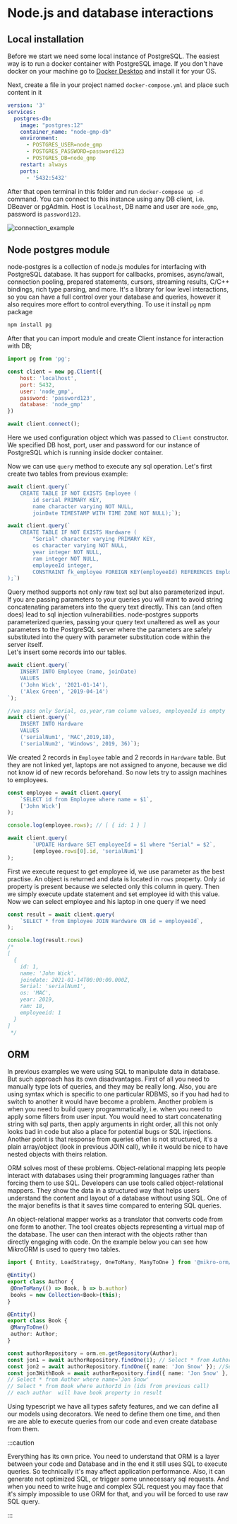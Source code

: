 # Node.js and database interactions

## Local installation
Before we start we need some local instance of PostgreSQL. The easiest way is to run a docker container with PostgreSQL image.
If you don't have docker on your machine go to [Docker Desktop](https://www.docker.com/products/docker-desktop/) and
install it for your OS.

Next, create a file in your project named `docker-compose.yml` and place such content in it

```yml
version: '3'
services:
  postgres-db:
    image: "postgres:12"
    container_name: "node-gmp-db"
    environment:
      - POSTGRES_USER=node_gmp
      - POSTGRES_PASSWORD=password123
      - POSTGRES_DB=node_gmp
    restart: always
    ports:
      - '5432:5432'
```

After that open terminal in this folder and run `docker-compose up -d` command.
You can connect to this instance using any DB client, i.e. DBeaver or pgAdmin.
Host is `localhost`, DB name and user are `node_gmp`, password is `password123`.

![connection_example](/img/rdb/docker-connection.PNG)


## Node postgres module
node-postgres is a collection of node.js modules for interfacing with PostgreSQL database. It has support for callbacks,
promises, async/await, connection pooling, prepared statements, cursors, streaming results, C/C++ bindings,
rich type parsing, and more.
It's a library for low level interactions, so you can have a full control over your database and queries, however it also requires
more effort to control everything. To use it  install `pg` npm package
```bash
npm install pg
```
After that you can import module and create Client instance for interaction with DB;

```js
import pg from 'pg';

const client = new pg.Client({
    host: 'localhost',
    port: 5432,
    user: 'node_gmp',
    password: 'password123',
    database: 'node_gmp'
})

await client.connect();
```
Here we used configuration object which was passed to `Client` constructor. We specified DB host, port, user and password
for our instance of PostgreSQL which is running inside docker container.

Now we can use ` query ` method to execute any sql operation. Let's first create two tables from previous example:

```js
await client.query(`
    CREATE TABLE IF NOT EXISTS Employee ( 
        id serial PRIMARY KEY,
        name character varying NOT NULL,
        joinDate TIMESTAMP WITH TIME ZONE NOT NULL);`);

await client.query(`
    CREATE TABLE IF NOT EXISTS Hardware (
        "Serial" character varying PRIMARY KEY,
        os character varying NOT NULL,
        year integer NOT NULL,
        ram integer NOT NULL,
        employeeId integer,
        CONSTRAINT fk_employee FOREIGN KEY(employeeId) REFERENCES Employee(id)
);`)
```

Query method supports not only raw text sql but also parameterized input. If you are passing parameters to your queries
you will want to avoid string concatenating parameters into the query text directly. This can (and often does)
lead to sql injection vulnerabilities. node-postgres supports parameterized queries, passing your query text unaltered
as well as your parameters to the PostgreSQL server where the parameters are safely substituted into the query with
parameter substitution code within the server itself.   
Let's insert some records into our tables.

```js
await client.query(`
    INSERT INTO Employee (name, joinDate) 
    VALUES 
    ('John Wick', '2021-01-14'),
    ('Alex Green', '2019-04-14') 
`);

//we pass only Serial, os,year,ram column values, employeeId is empty
await client.query(`
    INSERT INTO Hardware 
    VALUES 
    ('serialNum1', 'MAC',2019,18),
    ('serialNum2', 'Windows', 2019, 36)`);
```

We created 2 records in `Employee` table and 2 records in `Hardware` table. But they are not linked yet, laptops are not assigned
to anyone, because we did not know id of new records beforehand. So now lets try to assign machines to employees.
```js
const employee = await client.query(
    `SELECT id from Employee where name = $1`,
    ['John Wick']
);

console.log(employee.rows); // [ { id: 1 } ]

await client.query(
        `UPDATE Hardware SET employeeId = $1 where "Serial" = $2`,
        [employee.rows[0].id, 'serialNum1']
);
```
First we execute request to get employee id, we use parameter as the best practise. An object is returned and data is located
in `rows` property. Only `id` property is present because we selected only this column in query. Then we simply execute
update statement and set employee id with this value.
Now we can select employee and his laptop in one query if we need
```js
const result = await client.query(
    `SELECT * from Employee JOIN Hardware ON id = employeeId`,
);

console.log(result.rows)
/*
[                                      
  {                                    
    id: 1,                             
    name: 'John Wick',                 
    joindate: 2021-01-14T00:00:00.000Z,
    Serial: 'serialNum1',              
    os: 'MAC',                         
    year: 2019,                        
    ram: 18,                           
    employeeid: 1                      
  }                                    
]    
 */
```

## ORM

In previous examples we were using SQL to manipulate data in database. But such approach has its own disadvantages.
First of all you need to manually type lots of queries, and they may be really long. Also, you are using syntax which is
specific to one particular RDBMS, so if you had had to switch to another it would have become a problem. Another problem is when you
need to build query programmatically, i.e. when you need to apply some filters from user input. You would need to start
concatenating string with sql parts, then apply arguments in right order, all this not only looks bad in code but also a place
for potential bugs or SQL injections. Another point is that response from queries often is not structured, it`s a plain array/object
(look in previous JOIN call), while it would be nice to have nested objects with theirs relation.

ORM solves most of these problems.
Object-relational mapping lets people interact with databases using their programming languages  rather than
forcing them to use SQL. Developers can use tools called object-relational mappers. They show the data in a structured way
that helps users understand the content and layout of a database without using SQL. One of the major benefits is that it
saves time compared to entering SQL queries.

An object-relational mapper works as a translator that converts code from one form to another. The tool creates objects
representing a virtual map of the database. The user can then interact with the objects rather than directly engaging with code.
On the example below you can see how MikroORM is used to query two tables.

```ts
import { Entity, LoadStrategy, OneToMany, ManyToOne } from '@mikro-orm/core';

@Entity()
export class Author {
 @OneToMany(() => Book, b => b.author)
 books = new Collection<Book>(this);
}

@Entity()
export class Book {
 @ManyToOne()
 author: Author;
}

const authorRepository = orm.em.getRepository(Author);
const jon1 = await authorRepository.findOne(1); // Select * from Author where id = 1 limit 1
const jon2 = await authorRepository.findOne({ name: 'Jon Snow' }); //Select * from Author where name='Jon Snow' limit 1
const jon3WithBook = await authorRepository.find({ name: 'Jon Snow' }, { populate: ['books'] }); 
// Select * from Author where name='Jon Snow'
// Select * from Book where authorId in (ids from previous call)
// each author  will have book property in result
```

Using typescript we have all types safety features, and we can define all our models using decorators. We need to define them one time,
and then we are able to execute queries from our code and even create database from them.

:::caution

Everything has its own price. You need to understand that ORM is a layer between your code and Database and in the end
it still uses SQL to execute queries. So technically it's may affect application performance. Also, it can generate not
optimized SQL, or trigger some unnecessary sql requests. And when you need to write huge and complex SQL request you
may face that it's simply impossible to use ORM for that, and you will be forced to use raw SQL query.

:::
